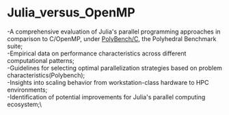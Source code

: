 # Julia_versus_OpenMP
-A comprehensive evaluation of Julia's parallel programming approaches in comparison to C/OpenMP, under [PolyBench/C](https://www.cs.colostate.edu/~pouchet/software/polybench/), the Polyhedral Benchmark suite;\
-Empirical data on performance characteristics across different computational patterns;\
-Guidelines for selecting optimal parallelization strategies based on problem characteristics(Polybench);\
-Insights into scaling behavior from workstation-class hardware to HPC environments;\
-Identification of potential improvements for Julia's parallel computing ecosystem;\



